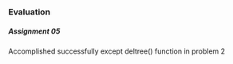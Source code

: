 ### Evaluation ###

##### Assignment 05 #####

Accomplished successfully except deltree() function in problem 2
